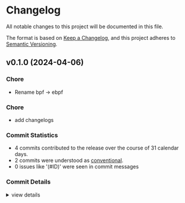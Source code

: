# Changelog

All notable changes to this project will be documented in this file.

The format is based on [Keep a Changelog](https://keepachangelog.com/en/1.0.0/),
and this project adheres to [Semantic Versioning](https://semver.org/spec/v2.0.0.html).

## v0.1.0 (2024-04-06)

<csr-id-ea8073793e44c593e983e69eaa43a4f72799bfc5/>

### Chore

 - <csr-id-ea8073793e44c593e983e69eaa43a4f72799bfc5/> Rename bpf -> ebpf

### Chore

 - <csr-id-c7fe60d47e0cc32fc7123e37532d104eaa392b50/> add changelogs

### Commit Statistics

<csr-read-only-do-not-edit/>

 - 4 commits contributed to the release over the course of 31 calendar days.
 - 2 commits were understood as [conventional](https://www.conventionalcommits.org).
 - 0 issues like '(#ID)' were seen in commit messages

### Commit Details

<csr-read-only-do-not-edit/>

<details><summary>view details</summary>

 * **Uncategorized**
    - Add changelogs ([`c7fe60d`](https://github.com/aya-rs/aya/commit/c7fe60d47e0cc32fc7123e37532d104eaa392b50))
    - Release aya-ebpf-cty v0.2.1, aya-ebpf-bindings v0.1.0, aya-ebpf-macros v0.1.0, aya-ebpf v0.1.0 ([`e372fcf`](https://github.com/aya-rs/aya/commit/e372fcf653304c6d7c2647cd7812ca11474f41fc))
    - Merge pull request #528 from dave-tucker/rename-all-the-things ([`63d8d4d`](https://github.com/aya-rs/aya/commit/63d8d4d34bdbbee149047dc0a5e9c2b191f3b32d))
    - Rename bpf -> ebpf ([`ea80737`](https://github.com/aya-rs/aya/commit/ea8073793e44c593e983e69eaa43a4f72799bfc5))
</details>

